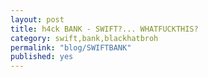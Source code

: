```yaml
---
layout: post
title: h4ck BANK - SWIFT?... WHATFUCKTHIS?
category: swift,bank,blackhatbroh
permalink: "blog/SWIFTBANK"
published: yes
---
```

